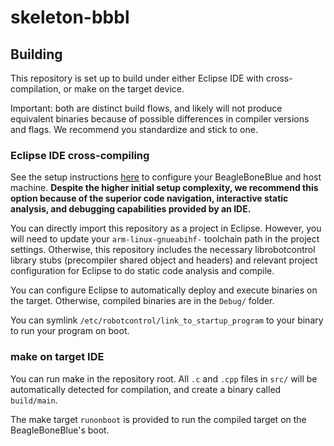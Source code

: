 # skeleton-bbbl

## Building
This repository is set up to build under either Eclipse IDE with cross-compilation, or make on the target device.

Important: both are distinct build flows, and likely will not produce equivalent binaries because of possible differences in compiler versions and flags. We recommend you standardize and stick to one.

### Eclipse IDE cross-compiling
See the setup instructions [here](https://docs.google.com/document/d/1s1otjflh8VYQb7MRY7I221TIImY-fodieaWao4NJLk0/edit#) to configure your BeagleBoneBlue and host machine.
**Despite the higher initial setup complexity, we recommend this option because of the superior code navigation, interactive static analysis, and debugging capabilities provided by an IDE.**

You can directly import this repository as a project in Eclipse.
However, you will need to update your `arm-linux-gnueabihf-` toolchain path in the project settings.
Otherwise, this repository includes the necessary librobotcontrol library stubs (precompiler shared object and headers) and relevant project configuration for Eclipse to do static code analysis and compile.

You can configure Eclipse to automatically deploy and execute binaries on the target.
Otherwise, compiled binaries are in the `Debug/` folder.

You can symlink `/etc/robotcontrol/link_to_startup_program` to your binary to run your program on boot.

### make on target IDE
You can run make in the repository root. All `.c` and `.cpp` files in `src/` will be automatically detected for compilation, and create a binary called `build/main`. 

The make target `runonboot` is provided to run the compiled target on the BeagleBoneBlue's boot.
